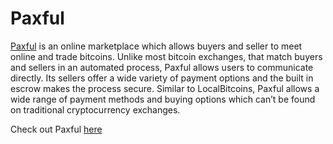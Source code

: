 # Paxful

<a href="https://paxful.com/?r=ZxQ7Rbqm4kp">Paxful</a> is an online marketplace which allows buyers and seller to meet online and trade bitcoins. Unlike most bitcoin exchanges, that match buyers and sellers in an automated process, Paxful allows users to communicate directly. Its sellers offer a wide variety of payment options and the built in escrow makes the process secure. Similar to LocalBitcoins, Paxful allows a wide range of payment methods and buying options which can’t be found on traditional cryptocurrency exchanges.

Check out Paxful <a href="https://paxful.com/?r=ZxQ7Rbqm4kp">here</a>
